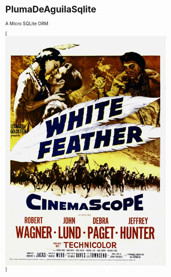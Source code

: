 # PlumaDeAguilaSqlite
A Micro SQLite ORM


[![aqui cayo la paloma en la laguna de nuzco ... ](https://github.com/rgarro/cookieMonster2/blob/main/lib/emptyLib/MVC/Model/whitefeather.jpeg)]
